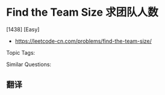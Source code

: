# Find the Team Size 求团队人数

[1438] [Easy]

- https://leetcode-cn.com/problems/find-the-team-size/

Topic Tags:

Similar Questions:

## 翻译
